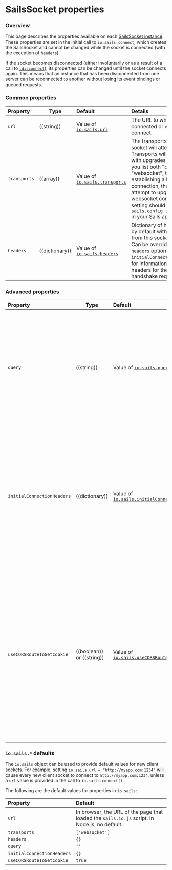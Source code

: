 # SailsSocket properties

### Overview

This page describes the properties available on each [SailsSocket instance](https://sailsjs.com/documentation/reference/web-sockets/socket-client/sails-socket).  These properties are set in the initial call to `io.sails.connect`, which creates the SailsSocket and cannot be changed while the socket is connected (with the exception of `headers`).

If the socket becomes disconnected (either involuntarily or as a result of a call to [`.disconnect`](https://sailsjs.com/documentation/reference/web-sockets/socket-client/sails-socket/methods#?disconnect)), its properties can be changed until the socket connects again.  This means that an instance that has been disconnected from one server can be reconnected to another without losing its event bindings or queued requests.

### Common properties

  Property           | Type       | Default   | Details
 :-------------------|------------|:----------|:------------------------
 `url`               | ((string)) | Value of [`io.sails.url`](https://sailsjs.com/documentation/reference/web-sockets/socket-client/sails-socket/properties#?iosails-defaults) | The URL to which the socket is connected or will attempt to connect.
 `transports`        | ((array))  | Value of [`io.sails.transports`](https://sailsjs.com/documentation/reference/web-sockets/socket-client/sails-socket/properties#?iosails-defaults) | The transports by which the socket will attempt to connect.  Transports will be tried in order with upgrades allowed; that is, if you list both "polling" and "websocket", then after establishing a long-polling connection, the server will attempt to upgrade it to a websocket connection.  This setting should match the value of `sails.config.sockets.transports` in your Sails app.
`headers` | ((dictionary)) | Value of [`io.sails.headers`](https://sailsjs.com/documentation/reference/web-sockets/socket-client/sails-socket/properties#?iosails-defaults) | Dictionary of headers to be sent by default with every request from this socket after it connects.  Can be overridden via the `headers` option in [`.request()`](https://sailsjs.com/documentation/reference/web-sockets/socket-client/io-socket-request).  See `initialConnectionHeaders` below for information on setting headers for the initial socket handshake request.

### Advanced properties

  Property          | Type       | Default   | Details
 :------------------ |----------|:--------- |:-------
 `query`              | ((string)) | Value of [`io.sails.query`](https://sailsjs.com/documentation/reference/web-sockets/socket-client/sails-socket/properties#?iosails-defaults)    | Query string to use with the initial connection to the server.  In server code, this can be accessed via `req.socket.handshake.query` in controller actions or `handshake._query` in [socket lifecycle callbacks](https://sailsjs.com/documentation/reference/configuration/sails-config-sockets).  Note that information about the `sails.io.js` SDK version will be tacked onto whatever query string you specify.  A common usage of `query` is to set `nosession=true`, indicating that the Sails app should _not_ associate the connecting socket with a browser session.
 `initialConnectionHeaders` | ((dictionary)) | Value of [`io.sails.initialConnectionHeaders`](https://sailsjs.com/documentation/reference/web-sockets/socket-client/sails-socket/properties#?iosails-defaults) | _Node.js only&mdash;not available in browser._ Dictionary of headers to be sent with the _initial connection to the server_ (as opposed to the `headers` property above, which contains headers to be sent with every socket request made _after_ the initial connection).  In server code, the initial connection headers can be accessed via `req.socket.handshake.headers` in controller actions or `socket.handshake.headers` in [socket lifecycle callbacks](https://sailsjs.com/documentation/reference/configuration/sails-config-sockets).  This is useful for (for example) sending a `cookie` header with the initial handshake, allowing a socket to connect to a previously-established Sails session.
 `useCORSRouteToGetCookie` | ((boolean)) or ((string)) | Value of [`io.sails.useCORSRouteToGetCookie`](https://sailsjs.com/documentation/reference/web-sockets/socket-client/sails-socket/properties#?iosails-defaults) | Only relevant in browser environments and if you are relying on the default Sails session + session cookies for authentication.  For cross-origin socket connections, use this property to choose a route to send an initial JSONP request in order to retrieve a cookie, so that the right session can be established.  The route should respond the string `_sailsIoJSConnect()`, which will allow the connection to continue.  If `useCORSRouteToGetCookie` is `true`, the default `/__getcookie` route on the Sails server will be used.  If it is `false`, no attempt will be made to contact the remote server before connecting the socket.  *Note: this strategy may fail on certain browsers (including certain versions of Safari) which block third-party cookies by default.*

### `io.sails.*` defaults

The `io.sails` object can be used to provide default values for new client sockets.  For example, setting `io.sails.url = "http://myapp.com:1234"` will cause every new client socket to connect to `http://myapp.com:1234`, unless a `url` value is provided in the call to `io.sails.connect()`.

The following are the default values for properties in `io.sails`:

  Property          | Default
 :------------------|:-------
 `url`              | In browser, the URL of the page that loaded the `sails.io.js` script.  In Node.js, no default.
 `transports`       | `['websocket']`
`headers` | `{}`
`query` | `''`
`initialConnectionHeaders` | `{}`
`useCORSRouteToGetCookie` | `true`

<docmeta name="displayName" value="Properties">

